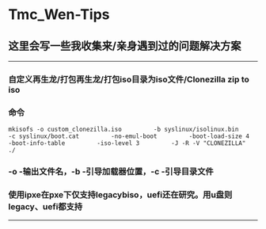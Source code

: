 # Tmc_Wen-Tips
## 这里会写一些我收集来/亲身遇到过的问题解决方案
---
### 自定义再生龙/打包再生龙/打包iso目录为iso文件/Clonezilla zip to iso
### 命令
```
mkisofs -o custom_clonezilla.iso         -b syslinux/isolinux.bin         -c syslinux/boot.cat         -no-emul-boot         -boot-load-size 4         -boot-info-table         -iso-level 3         -J -R -V "CLONEZILLA"        ./
```
### -o -输出文件名，-b -引导加载器位置，-c -引导目录文件  
### 使用ipxe在pxe下仅支持legacybiso，uefi还在研究。用u盘则legacy、uefi都支持
---
